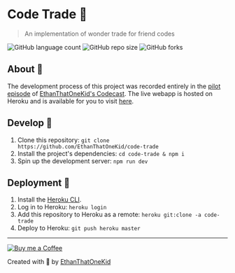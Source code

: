 # Code Trade 🔄
> An implementation of wonder trade for friend codes

![GitHub language count](https://img.shields.io/github/languages/count/ethanthatonekid/code-trade)
![GitHub repo size](https://img.shields.io/github/repo-size/ethanthatonekid/code-trade)
![GitHub forks](https://img.shields.io/github/forks/ethanthatonekid/code-trade?style=social)

## About 🧠
The development process of this project was recorded entirely in the [pilot episode](https://youtu.be/-jtmtDOsr5U) of [EthanThatOneKid's Codecast](https://github.com/EthanThatOneKid/codecasts). The live webapp is hosted on Heroku and is available for you to visit [here](https://code-trade.herokuapp.com/).

## Develop 💫
1. Clone this repository: `git clone https://github.com/EthanThatOneKid/code-trade`
1. Install the project's dependencies: `cd code-trade & npm i`
1. Spin up the development server: `npm run dev`

## Deployment 🚀
1. Install the [Heroku CLI](https://devcenter.heroku.com/articles/heroku-cli).
1. Log in to Heroku: `heroku login`
1. Add this repository to Heroku as a remote: `heroku git:clone -a code-trade`
1. Deploy to Heroku: `git push heroku master`


---

[![Buy me a Coffee](https://img.shields.io/badge/buy%20me%20a-coffee-%23FF813F)][bmac]

Created with 💖 by [EthanThatOneKid](https://github.com/EthanThatOneKid)

[bmac]: http://buymeacoff.ee/etok